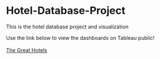 # Hotel-Database-Project
This is the hotel database project and visualization

Use the link below to view the dashboards on Tableau public! <br></br>
[The Great Hotels](https://public.tableau.com/app/profile/stephan.keo/viz/Thegreathotels/RevenueDashboard)
